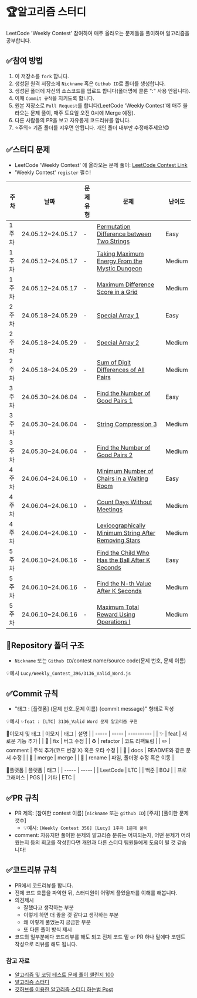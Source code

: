 # 🏆알고리즘 스터디

LeetCode 'Weekly Contest' 참여하여 매주 올라오는 문제들을 풀이하며 알고리즘을 공부합니다.

## ✅참여 방법

1. 이 저장소를 `fork` 합니다.
2. 생성된 원격 저장소에 `Nickname` 혹은 `Github ID`로 폴더를 생성합니다.
3. 생성된 폴더에 자신의 소스코드를 업로드 합니다(폴더명에 콜론 ":" 사용 안됩니다).
4. 이때 `Commit 규칙`을 지키도록 합니다.
5. 원본 저장소로 `Pull Request`를 합니다(LeetCode 'Weekly Contest'에 매주 올라오는 문제 풀이, 매주 토요일 오전 0시에 Merge 예정).
6. 다른 사람들의 PR을 보고 자유롭게 코드리뷰를 합니다.
7. ⭐주의⭐ 기존 폴더를 지우면 안됩니다. 개인 폴더 내부만 수정해주세요!😊

## ✅스터디 문제

- LeetCode 'Weekly Contest' 에 올라오는 문제 풀이: [LeetCode Contest Link](https://leetcode.com/contest/)
- 'Weekly Contest' `register` 필수!

| 주차  | 날짜              | 문제 유형 | 문제                                                                                                                                          | 난이도 |
| ----- | ----------------- | --------- | --------------------------------------------------------------------------------------------------------------------------------------------- | ------ |
| 1주차 | 24.05.12~24.05.17 | -         | [Permutation Difference between Two Strings](https://leetcode.com/problems/permutation-difference-between-two-strings/description/)           | Easy   |
| 1주차 | 24.05.12~24.05.17 | -         | [Taking Maximum Energy From the Mystic Dungeon](https://leetcode.com/problems/taking-maximum-energy-from-the-mystic-dungeon/description/)     | Medium |
| 1주차 | 24.05.12~24.05.17 | -         | [Maximum Difference Score in a Grid](https://leetcode.com/contest/weekly-contest-397/problems/maximum-difference-score-in-a-grid/)            | Medium |
| 2주차 | 24.05.18~24.05.29 | -         | [Special Array 1](https://leetcode.com/problems/special-array-i/description/)                                                                 | Easy   |
| 2주차 | 24.05.18~24.05.29 | -         | [Special Array 2](https://leetcode.com/problems/special-array-ii/description/)                                                                | Medium |
| 2주차 | 24.05.18~24.05.29 | -         | [Sum of Digit Differences of All Pairs](https://leetcode.com/problems/sum-of-digit-differences-of-all-pairs/description/)                     | Medium |
| 3주차 | 24.05.30~24.06.04 | -         | [Find the Number of Good Pairs 1](https://leetcode.com/problems/find-the-number-of-good-pairs-i/description/)                                 | Easy   |
| 3주차 | 24.05.30~24.06.04 | -         | [String Compression 3](https://leetcode.com/problems/string-compression-iii/description/)                                                     | Medium |
| 3주차 | 24.05.30~24.06.04 | -         | [Find the Number of Good Pairs 2](https://leetcode.com/problems/find-the-number-of-good-pairs-ii/description/)                                | Medium |
| 4주차 | 24.06.04~24.06.10 | -         | [Minimum Number of Chairs in a Waiting Room](https://leetcode.com/problems/minimum-number-of-chairs-in-a-waiting-room/)                       | Easy   |
| 4주차 | 24.06.04~24.06.10 | -         | [Count Days Without Meetings](https://leetcode.com/problems/count-days-without-meetings/)                                                     | Medium |
| 4주차 | 24.06.04~24.06.10 | -         | [Lexicographically Minimum String After Removing Stars](https://leetcode.com/problems/lexicographically-minimum-string-after-removing-stars/) | Medium |
| 5주차 | 24.06.10~24.06.16 | -         | [Find the Child Who Has the Ball After K Seconds](https://leetcode.com/problems/find-the-child-who-has-the-ball-after-k-seconds/)             | Easy   |
| 5주차 | 24.06.10~24.06.16 | -         | [Find the N-th Value After K Seconds](https://leetcode.com/problems/find-the-n-th-value-after-k-seconds/)                                     | Medium |
| 5주차 | 24.06.10~24.06.16 | -         | [Maximum Total Reward Using Operations I](https://leetcode.com/problems/maximum-total-reward-using-operations-i/)                             | Medium |

## 📁Repository 폴더 구조

- `Nickname` 또는 `Github ID`/contest name/source code(문제 번호, 문제 이름)

💡예시
`Lucy/Weekly_Contest_396/3136_Valid_Word.js`

## ✅Commit 규칙

- "태그 : [플랫폼] {문제 번호\_문제 이름} {commit message}" 형태로 작성

💡예시
`✨feat : [LTC] 3136_Valid Word 문제 알고리즘 구현`

🤔이모지 및 태그
| 이모지 | 태그 | 설명 |
| ----- | ----- | ---------- |
| ✨ | feat | 새로운 기능 추가 |
| 🐛 | fix | 버그 수정 |
| ♻️ | refactor | 코드 리팩토링 |
| ✏️ | comment | 주석 추가(코드 변경 X) 혹은 오타 수정 |
| 📝 | docs | README와 같은 문서 수정 |
| 🔀 | merge | merge |
| 🚚 | rename | 파일, 폴더명 수정 혹은 이동 |

🤔플랫폼
| 플랫폼 | 태그 |
| ----- | ----- |
| LeetCode | LTC |
| 백준 | BOJ |
| 프로그래머스 | PGS |
| 기타 | ETC |

## ✅PR 규칙

- PR 제목: [참여한 contest 이름] [`nickname` 또는 `github ID`] [주차] [풀이한 문제 갯수]
  - 💡예시: `[Weekly Contest 356] [Lucy] 1주차 1문제 풀이`
- comment: 자유지만 풀이한 문제의 알고리즘 분류는 어찌되는지, 어떤 문제가 어려웠는지 등의 회고를 작성한다면 개인과 다른 스터디 팀원들에게 도움이 될 것 같습니다!

## ✅코드리뷰 규칙

- PR에서 코드리뷰를 합니다.
- 전체 코드 흐름을 파악한 뒤, 스터디원이 어떻게 풀었을까를 이해를 해봅니다.
- 의견제시
  - 잘했다고 생각하는 부분
  - 이렇게 하면 더 좋을 것 같다고 생각하는 부분
  - 왜 이렇게 풀었는지 궁금한 부분
  - 또 다른 풀이 방식 제시
- 코드의 일부분에다 코드리뷰를 해도 되고 전체 코드 밑 or PR 하나 밑에다 코멘트 작성으로 리뷰를 해도 됩니다.

### 참고 자료

- [알고리즘 및 코딩 테스트 문제 풀이 챌린지 100](https://github.com/ellynhan/challenge100-codingtest-study)
- [알고리즘 스터디](https://github.com/tldjfj123/Algorithm_Study?tab=readme-ov-file)
- [깃허브를 이용한 알고리즘 스터디 하는법 Post](https://waytocse.tistory.com/59)
